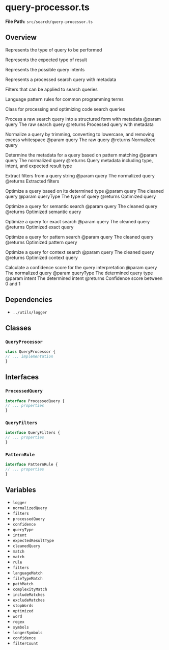 # query-processor.ts

**File Path:** `src/search/query-processor.ts`

## Overview

Represents the type of query to be performed

Represents the expected type of result

Represents the possible query intents

Represents a processed search query with metadata

Filters that can be applied to search queries

Language pattern rules for common programming terms

Class for processing and optimizing code search queries

Process a raw search query into a structured form with metadata
@param query The raw search query
@returns Processed query with metadata

Normalize a query by trimming, converting to lowercase, and removing excess whitespace
@param query The raw query
@returns Normalized query

Determine the metadata for a query based on pattern matching
@param query The normalized query
@returns Query metadata including type, intent, and expected result type

Extract filters from a query string
@param query The normalized query
@returns Extracted filters

Optimize a query based on its determined type
@param query The cleaned query
@param queryType The type of query
@returns Optimized query

Optimize a query for semantic search
@param query The cleaned query
@returns Optimized semantic query

Optimize a query for exact search
@param query The cleaned query
@returns Optimized exact query

Optimize a query for pattern search
@param query The cleaned query
@returns Optimized pattern query

Optimize a query for context search
@param query The cleaned query
@returns Optimized context query

Calculate a confidence score for the query interpretation
@param query The normalized query
@param queryType The determined query type
@param intent The determined intent
@returns Confidence score between 0 and 1

## Dependencies

- `../utils/logger`

## Classes

### `QueryProcessor`

```typescript
class QueryProcessor {
// ... implementation
}
```

## Interfaces

### `ProcessedQuery`

```typescript
interface ProcessedQuery {
// ... properties
}
```

### `QueryFilters`

```typescript
interface QueryFilters {
// ... properties
}
```

### `PatternRule`

```typescript
interface PatternRule {
// ... properties
}
```

## Variables

- `logger`
- `normalizedQuery`
- `filters`
- `processedQuery`
- `confidence`
- `queryType`
- `intent`
- `expectedResultType`
- `cleanedQuery`
- `match`
- `match`
- `rule`
- `filters`
- `languageMatch`
- `fileTypeMatch`
- `pathMatch`
- `complexityMatch`
- `includeMatches`
- `excludeMatches`
- `stopWords`
- `optimized`
- `word`
- `regex`
- `symbols`
- `longerSymbols`
- `confidence`
- `filterCount`

